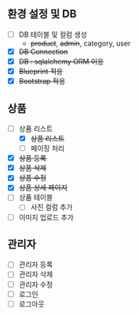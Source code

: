## 환경 설정 및 DB

- [ ]  DB 테이블 및 컬럼 생성
    - ~~product~~, ~~admin~~, category, user
- [x]  ~~DB Connection~~
- [x]  ~~DB : sqlalchemy ORM 이용~~
- [x]  ~~Blueprint 적용~~
- [x]  ~~Bootstrap 적용~~

## 상품

- [ ]  상품 리스트
    - [x]  ~~상품 리스트~~
    - [ ]  페이징 처리
- [x]  ~~상품 등록~~
- [x]  ~~상품 삭제~~
- [x]  ~~상품 수정~~
- [x]  ~~상품 상세 페이지~~
- [ ]  상품 테이블
    - [ ]  사진 컬럼 추가
- [ ]  이미지 업로드 추가

## 관리자

- [ ]  관리자 등록
- [ ]  관리자 삭제
- [ ]  관리자 수정
- [ ]  로그인
- [ ]  로그아웃
